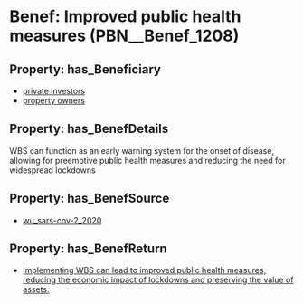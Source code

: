 # Benef: __Improved public health measures__ (PBN__Benef_1208)

## Property: has_Beneficiary

* [private investors](../Stakeholder/PBN__Stakeholder_89)
* [property owners](../Stakeholder/PBN__Stakeholder_177)

## Property: has_BenefDetails

WBS can function as an early warning system for the onset of disease, allowing for preemptive public health measures and reducing the need for widespread lockdowns

## Property: has_BenefSource

* [wu_sars-cov-2_2020](../Article/PBN__Article_251)

## Property: has_BenefReturn

* [Implementing WBS can lead to improved public health measures, reducing the economic impact of lockdowns and preserving the value of assets.](../BenefReturn/PBN__BenefReturn_1351)

